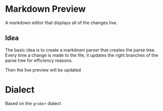# Markdown Preview
A markdown editor that displays all of the changes live.

## Idea
The basic idea is to create a markdown parser that creates the parse tree.
Every time a change is made to the file, it updates the right branches of the parse tree for efficiency reasons.

Then the live preview will be updated

# Dialect
Based on the `gruber` dialect
